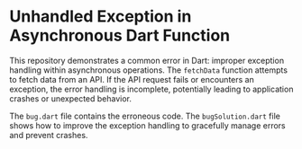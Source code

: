 # Unhandled Exception in Asynchronous Dart Function

This repository demonstrates a common error in Dart: improper exception handling within asynchronous operations. The `fetchData` function attempts to fetch data from an API.  If the API request fails or encounters an exception, the error handling is incomplete, potentially leading to application crashes or unexpected behavior. 

The `bug.dart` file contains the erroneous code. The `bugSolution.dart` file shows how to improve the exception handling to gracefully manage errors and prevent crashes.